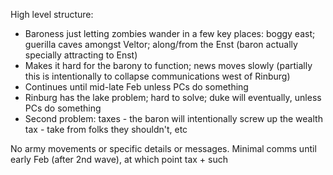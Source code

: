 High level structure:

* Baroness just letting zombies wander in a few key places: boggy east; guerilla caves amongst Veltor; along/from the Enst (baron actually specially attracting to Enst)
* Makes it hard for the barony to function; news moves slowly (partially this is intentionally to collapse communications west of Rinburg)
* Continues until mid-late Feb unless PCs do something
* Rinburg has the lake problem; hard to solve; duke will eventually, unless PCs do something
* Second problem: taxes - the baron will intentionally screw up the wealth tax - take from folks they shouldn't, etc

No army movements or specific details or messages. Minimal comms until early Feb (after 2nd wave), at which point tax + such